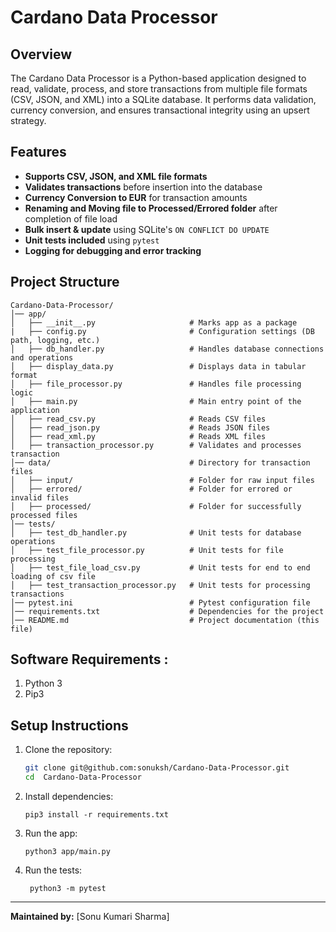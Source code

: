 # Cardano Data Processor

## Overview
The Cardano Data Processor is a Python-based application designed to read, validate, process, and store transactions from multiple file formats (CSV, JSON, and XML) into a SQLite database. It performs data validation, currency conversion, and ensures transactional integrity using an upsert strategy.

## Features
- **Supports CSV, JSON, and XML file formats**
- **Validates transactions** before insertion into the database
- **Currency Conversion to EUR** for transaction amounts
- **Renaming and Moving file to Processed/Errored folder** after completion of file load
- **Bulk insert & update** using SQLite's `ON CONFLICT DO UPDATE`
- **Unit tests included** using `pytest`
- **Logging for debugging and error tracking**

## Project Structure
```
Cardano-Data-Processor/
│── app/
│   ├── __init__.py                     # Marks app as a package
|   ├── config.py                       # Configuration settings (DB path, logging, etc.) 
│   ├── db_handler.py                   # Handles database connections and operations
│   ├── display_data.py                 # Displays data in tabular format
│   ├── file_processor.py               # Handles file processing logic
│   ├── main.py                         # Main entry point of the application
│   ├── read_csv.py                     # Reads CSV files
│   ├── read_json.py                    # Reads JSON files
│   ├── read_xml.py                     # Reads XML files
│   ├── transaction_processor.py        # Validates and processes transaction
│── data/                               # Directory for transaction files
│   ├── input/                          # Folder for raw input files
│   ├── errored/                        # Folder for errored or invalid files
│   ├── processed/                      # Folder for successfully processed files
│── tests/
│   ├── test_db_handler.py              # Unit tests for database operations
│   ├── test_file_processor.py          # Unit tests for file processing
│   ├── test_file_load_csv.py           # Unit tests for end to end loading of csv file
│   ├── test_transaction_processor.py   # Unit tests for processing transactions
│── pytest.ini                          # Pytest configuration file
│── requirements.txt                    # Dependencies for the project
│── README.md                           # Project documentation (this file)
```
## Software Requirements :
1. Python 3
2. Pip3

## Setup Instructions
1. Clone the repository:
   ```bash
   git clone git@github.com:sonuksh/Cardano-Data-Processor.git
   cd  Cardano-Data-Processor


2. Install dependencies:
   ```
   pip3 install -r requirements.txt
   ``` 
3. Run the app:
   ```
   python3 app/main.py
   ```

4. Run the tests:
   ```
    python3 -m pytest
   ```
    
 
---
**Maintained by:** [Sonu Kumari Sharma]
